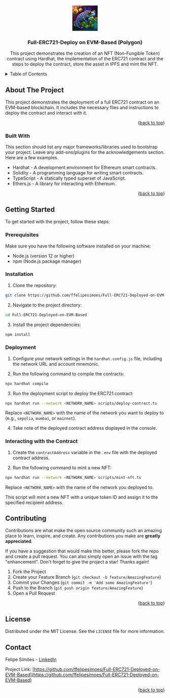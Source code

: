 

<!-- PROJECT LOGO -->
<br />
<div align="center">
  <a href="https://github.com/othneildrew/Best-README-Template">
    <img src="assets/nft.jpg" alt="Logo" width="80" height="80">
  </a>

  <h3 align="center">Full-ERC721-Deploy on EVM-Based (Polygon)</h3>

  <p align="center">
    This project demonstrates the creation of an NFT (Non-Fungible Token) contract using Hardhat, the implementation of the ERC721 contract and the steps to deploy the contract, store the asset in IPFS and mint the NFT.
    <br />
  </p>
</div>



<!-- TABLE OF CONTENTS -->
<details>
  <summary>Table of Contents</summary>
  <ol>
    <li>
      <a href="#about-the-project">About The Project</a>
      <ul>
        <li><a href="#built-with">Built With</a></li>
      </ul>
    </li>
    <li>
      <a href="#getting-started">Getting Started</a>
      <ul>
        <li><a href="#prerequisites">Prerequisites</a></li>
        <li><a href="#installation">Installation</a></li>
      </ul>
    </li>
    <li><a href="#usage">Usage</a></li>
    <li><a href="#roadmap">Roadmap</a></li>
    <li><a href="#contributing">Contributing</a></li>
    <li><a href="#license">License</a></li>
    <li><a href="#contact">Contact</a></li>
    <li><a href="#acknowledgments">Acknowledgments</a></li>
  </ol>
</details>



<!-- ABOUT THE PROJECT -->
## About The Project

This project demonstrates the deployment of a full ERC721 contract on an EVM-based blockchain. It includes the necessary files and instructions to deploy the contract and interact with it.


<p align="right">(<a href="#readme-top">back to top</a>)</p>

### Built With

This section should list any major frameworks/libraries used to bootstrap your project. Leave any add-ons/plugins for the acknowledgements section. Here are a few examples.

- Hardhat - A development environment for Ethereum smart contracts.
- Solidity - A programming language for writing smart contracts.
- TypeScript - A statically typed superset of JavaScript.
- Ethers.js - A library for interacting with Ethereum.

<p align="right">(<a href="#readme-top">back to top</a>)</p>


<!-- GETTING STARTED -->
## Getting Started

To get started with the project, follow these steps:

### Prerequisites

Make sure you have the following software installed on your machine:

- Node.js (version 12 or higher)
- npm (Node.js package manager)

### Installation

1. Clone the repository:

```sh
git clone https://github.com/ffelipesimoes/Full-ERC721-Deployed-on-EVM-Based.git
```

2. Navigate to the project directory:

```sh
cd Full-ERC721-Deployed-on-EVM-Based
```

3. Install the project dependencies:

```sh
npm install
```

### Deployment

1. Configure your network settings in the `hardhat.config.js` file, including the network URL and account mnemonic.

2. Run the following command to compile the contracts:

```sh
npx hardhat compile
```

3. Run the deployment script to deploy the ERC721 contract:

```sh
npx hardhat run --network <NETWORK_NAME> scripts/deploy-contract.ts
```

Replace `<NETWORK_NAME>` with the name of the network you want to deploy to (e.g., `sepolia`, `mumbai`, or `mainnet`).

4. Take note of the deployed contract address displayed in the console.

### Interacting with the Contract

1. Create the `contractAddress` variable in the `.env` file with the deployed contract address.

2. Run the following command to mint a new NFT:

```sh
npx hardhat run --network <NETWORK_NAME> scripts/mint-nft.ts
```

Replace `<NETWORK_NAME>` with the name of the network you deployed to.

This script will mint a new NFT with a unique token ID and assign it to the specified recipient address.

<!-- CONTRIBUTING -->
## Contributing

Contributions are what make the open source community such an amazing place to learn, inspire, and create. Any contributions you make are **greatly appreciated**.

If you have a suggestion that would make this better, please fork the repo and create a pull request. You can also simply open an issue with the tag "enhancement".
Don't forget to give the project a star! Thanks again!

1. Fork the Project
2. Create your Feature Branch (`git checkout -b feature/AmazingFeature`)
3. Commit your Changes (`git commit -m 'Add some AmazingFeature'`)
4. Push to the Branch (`git push origin feature/AmazingFeature`)
5. Open a Pull Request

<p align="right">(<a href="#readme-top">back to top</a>)</p>


## License

Distributed under the MIT License. See the `LICENSE` file for more information.

## Contact

Felipe Simões - [LinkedIn](https://www.linkedin.com/in/ffelipesimoes)

Project Link: [https://github.com/ffelipesimoes/Full-ERC721-Deployed-on-EVM-Based](https://github.com/ffelipesimoes/Full-ERC721-Deployed-on-EVM-Based)


<p align="right">(<a href="#readme-top">back to top</a>)</p>

